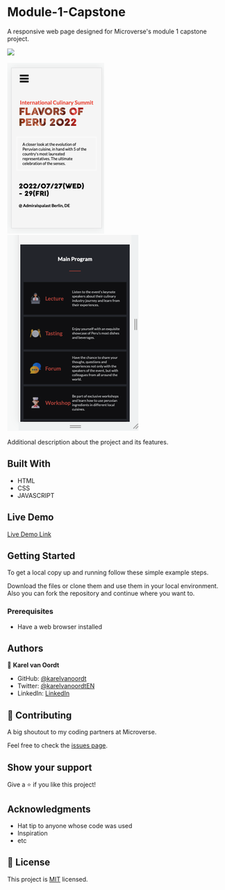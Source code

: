 # Module-1-Capstone
A responsive web page designed for Microverse's module 1 capstone project.

![](https://img.shields.io/badge/Microverse-blueviolet)


![screenshot](./screenshots/screenshot1.png)
![screenshot](./screenshots/screenshot2.png)

Additional description about the project and its features.

## Built With

- HTML
- CSS
- JAVASCRIPT

## Live Demo

[Live Demo Link](https://karelvanoordt.github.io/Module-1-Capstone/)


## Getting Started


To get a local copy up and running follow these simple example steps.

Download the files or clone them and use them in your local environment. Also you can fork the repository and continue where you want to.

### Prerequisites

- Have a web browser installed

## Authors

👤 **Karel van Oordt**

- GitHub: [@karelvanoordt](https://github.com/karelvanoordt)
- Twitter: [@karelvanoordtEN](https://twitter.com/karelvanoordtEN)
- LinkedIn: [LinkedIn](https://linkedin.com/in/karelvanoordt)


## 🤝 Contributing

A big shoutout to my coding partners at Microverse.

Feel free to check the [issues page](https://github.com/karelvanoordt/Module-1-Capstone/issues).

## Show your support

Give a ⭐️ if you like this project!

## Acknowledgments

- Hat tip to anyone whose code was used
- Inspiration
- etc

## 📝 License

This project is [MIT](./MIT.md) licensed.